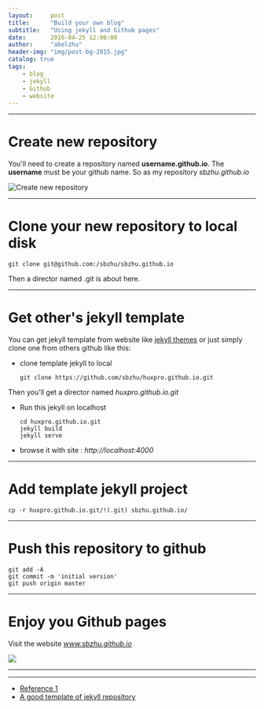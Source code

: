 ```yaml
---
layout:     post
title:      "Build your own blog"
subtitle:   "Using jekyll and Github pages"
date:       2016-04-25 12:00:00
author:     "abelzhu"
header-img: "img/post-bg-2015.jpg"
catalog: true
tags:
    - blog
    - jekyll
    - Github
    - website
---
```


---

# Create new repository
You'll need to create a repository named <strong>username.github.io</strong>. 
The <strong>username</strong> must be your github name.
So as my repository *sbzhu.github.io*

![Create new repository](http://upload-images.jianshu.io/upload_images/1965578-92aca401485b4df5.png?imageMogr2/auto-orient/strip%7CimageView2/2/w/1240)

---

# Clone your new repository to local disk 
    git clone git@github.com:/sbzhu/sbzhu.github.io
Then a director named .git is about here.

---

# Get other's jekyll template
You can get jekyll template from website like [jekyll themes](http://jekyllthemes.org/) or just simply clone one from others github like this:
+ clone template jekyll to local

      git clone https://github.com/sbzhu/huxpro.github.io.git
Then you'll get a director named *huxpro.github.io.git*
+ Run this jekyll on localhost

      cd huxpro.github.io.git
      jekyll build
      jekyll serve
+ browse it with site : *http://localhost:4000*

---

# Add template jekyll project
    cp -r huxpro.github.io.git/!(.git) sbzhu.github.io/

---

# Push this repository to github
    git add -A
    git commit -m 'initial version'
    git push origin master

---

# Enjoy you Github pages
Visit the website *www.sbzhu.github.io*

![](http://upload-images.jianshu.io/upload_images/1965578-5f85cecae121b893.png?imageMogr2/auto-orient/strip%7CimageView2/2/w/1240)

***
***

+ [Reference 1](http://m.blog.csdn.net/article/details?id=51167883)
+ [A good template of jekyll repository](https://github.com/sbzhu/huxpro.github.io)

